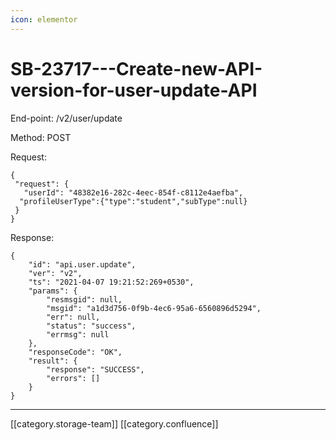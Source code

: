 ```yaml
---
icon: elementor
---
```


# SB-23717---Create-new-API-version-for-user-update-API

End-point: /v2/user/update

Method: POST

Request:

```
{
 "request": {
   "userId": "48382e16-282c-4eec-854f-c8112e4aefba",
  "profileUserType":{"type":"student","subType":null}
 }
}
```

Response:

```
{
    "id": "api.user.update",
    "ver": "v2",
    "ts": "2021-04-07 19:21:52:269+0530",
    "params": {
        "resmsgid": null,
        "msgid": "a1d3d756-0f9b-4ec6-95a6-6560896d5294",
        "err": null,
        "status": "success",
        "errmsg": null
    },
    "responseCode": "OK",
    "result": {
        "response": "SUCCESS",
        "errors": []
    }
}
```

***

\[\[category.storage-team]] \[\[category.confluence]]
